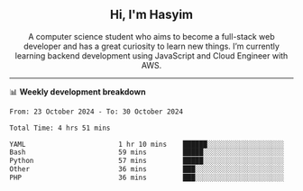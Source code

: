 <h2 align="center">Hi, I'm Hasyim</h2>

<p align="center">A computer science student who aims to become a full-stack web developer and has a great curiosity to learn new things. I’m currently learning backend development using JavaScript and Cloud Engineer with AWS.</p>

---

📊 **Weekly development breakdown**

<!--START_SECTION:waka-->

```txt
From: 23 October 2024 - To: 30 October 2024

Total Time: 4 hrs 51 mins

YAML                       1 hr 10 mins    ██████░░░░░░░░░░░░░░░░░░░   24.16 %
Bash                       59 mins         █████░░░░░░░░░░░░░░░░░░░░   20.31 %
Python                     57 mins         █████░░░░░░░░░░░░░░░░░░░░   19.72 %
Other                      36 mins         ███░░░░░░░░░░░░░░░░░░░░░░   12.52 %
PHP                        36 mins         ███░░░░░░░░░░░░░░░░░░░░░░   12.45 %
```

<!--END_SECTION:waka-->

<!-- - You can reach me on **hasyim11c@gmail.com** -->
